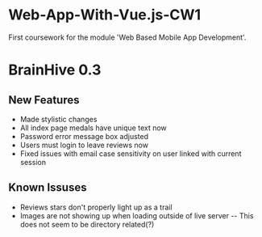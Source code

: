 # Web-App-With-Vue.js-CW1
First coursework for the module 'Web Based Mobile App Development'.

# BrainHive 0.3

## New Features
- Made stylistic changes
- All index page medals have unique text now
- Password error message box adjusted
- Users must login to leave reviews now
- Fixed issues with email case sensitivity on user linked with current session

## Known Issuses
- Reviews stars don't properly light up as a trail
- Images are not showing up when loading outside of live server
-- This does not seem to be directory related(?)
 



